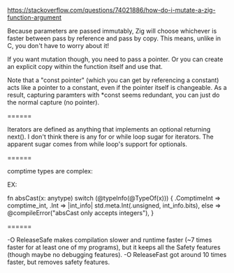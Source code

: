 
https://stackoverflow.com/questions/74021886/how-do-i-mutate-a-zig-function-argument

Because parameters are passed immutably, Zig will choose whichever is faster between
pass by reference and pass by copy. This means, unlike in C, you don't have to worry
about it!

If you want mutation though, you need to pass a pointer. Or you can create an 
explicit copy within the function itself and use that.

Note that a "const pointer" (which you can get by referencing a constant)
acts like a pointer to a constant, even if the pointer itself is changeable. As
a result, capturing paramters with *const seems redundant, you can just do the normal
capture (no pointer).

======

Iterators are defined as anything that implements an optional returning next().
I don't think there is any for or while loop sugar for iterators. The apparent sugar
comes from while loop's support for optionals.

======

comptime types are complex: 

EX:

fn absCast(x: anytype) switch (@typeInfo(@TypeOf(x))) {
    .ComptimeInt => comptime_int,
    .Int => |int_info| std.meta.Int(.unsigned, int_info.bits),
    else => @compileError("absCast only accepts integers"),
}

======

-O ReleaseSafe makes compilation slower and runtime faster (~7 times faster for at least one
of my programs), but it keeps all the Safety features (though maybe no debugging features).
-O ReleaseFast got around 10 times faster, but removes safety features.

